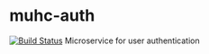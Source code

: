 # muhc-auth
[![Build Status](https://travis-ci.com/MUHC-DP-Project/muhc-auth.svg?branch=main)](https://travis-ci.com/MUHC-DP-Project/muhc-auth)
Microservice for user authentication 
